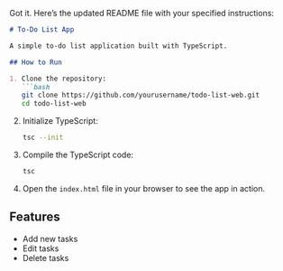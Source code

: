 Got it. Here’s the updated README file with your specified instructions:

```markdown
# To-Do List App

A simple to-do list application built with TypeScript.

## How to Run

1. Clone the repository:
   ```bash
   git clone https://github.com/yourusername/todo-list-web.git
   cd todo-list-web
   ```

2. Initialize TypeScript:
   ```bash
   tsc --init
   ```

3. Compile the TypeScript code:
   ```bash
   tsc
   ```

4. Open the `index.html` file in your browser to see the app in action.

## Features

- Add new tasks
- Edit tasks
- Delete tasks

